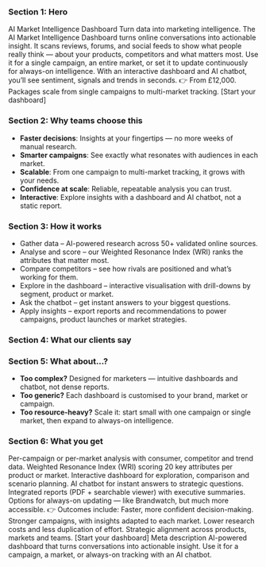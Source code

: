 ### Section 1: Hero

AI Market Intelligence Dashboard
Turn data into marketing intelligence.
The AI Market Intelligence Dashboard turns online conversations into actionable insight. It scans reviews, forums, and social feeds to show what people really think — about your products, competitors and what matters most. Use it for a single campaign, an entire market, or set it to update continuously for always-on intelligence. With an interactive dashboard and AI chatbot, you’ll see sentiment, signals and trends in seconds.
👉 From £12,000. Packages scale from single campaigns to multi-market tracking.
[Start your dashboard]


### Section 2: Why teams choose this

- **Faster decisions**: Insights at your fingertips — no more weeks of manual research.
- **Smarter campaigns**: See exactly what resonates with audiences in each market.
- **Scalable**: From one campaign to multi-market tracking, it grows with your needs.
- **Confidence at scale**: Reliable, repeatable analysis you can trust.
- **Interactive**: Explore insights with a dashboard and AI chatbot, not a static report.

### Section 3: How it works

- Gather data – AI-powered research across 50+ validated online sources.
- Analyse and score – our Weighted Resonance Index (WRI) ranks the attributes that matter most.
- Compare competitors – see how rivals are positioned and what’s working for them.
- Explore in the dashboard – interactive visualisation with drill-downs by segment, product or market.
- Ask the chatbot – get instant answers to your biggest questions.
- Apply insights – export reports and recommendations to power campaigns, product launches or market strategies.

### Section 4: What our clients say


### Section 5: What about...?

- **Too complex?** Designed for marketers — intuitive dashboards and chatbot, not dense reports.
- **Too generic?** Each dashboard is customised to your brand, market or campaign.
- **Too resource-heavy?** Scale it: start small with one campaign or single market, then expand to always-on intelligence.

### Section 6: What you get

Per-campaign or per-market analysis with consumer, competitor and trend data.
Weighted Resonance Index (WRI) scoring 20 key attributes per product or market.
Interactive dashboard for exploration, comparison and scenario planning.
AI chatbot for instant answers to strategic questions.
Integrated reports (PDF + searchable viewer) with executive summaries.
Options for always-on updating — like Brandwatch, but much more accessible.
👉 Outcomes include:
Faster, more confident decision-making.
Stronger campaigns, with insights adapted to each market.
Lower research costs and less duplication of effort.
Strategic alignment across products, markets and teams.
[Start your dashboard]
Meta description
AI-powered dashboard that turns conversations into actionable insight. Use it for a campaign, a market, or always-on tracking with an AI chatbot.
